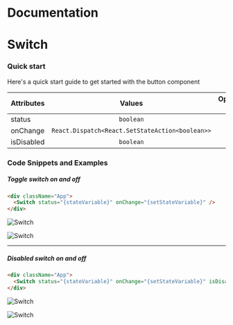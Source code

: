 # Documentation

# Switch

### Quick start

Here's a quick start guide to get started with the button component

| Attributes |                     Values                      | Optional ? |
| :--------- | :---------------------------------------------: | ---------: |
| status     |                    `boolean`                    |         No |
| onChange   | `React.Dispatch<React.SetStateAction<boolean>>` |         No |
| isDisabled |                    `boolean`                    |        Yes |

### Code Snippets and Examples

##### Toggle switch on and off

```html
<div className="App">
  <Switch status="{stateVariable}" onChange="{setStateVariable}" />
</div>
```

![Switch](https://i.imgur.com/jeJP03s.png)

![Switch](https://i.imgur.com/vFgYBym.png)

---

##### Disabled switch on and off

```html
<div className="App">
  <Switch status="{stateVariable}" onChange="{setStateVariable}" isDisabled={true}/>
</div>
```

![Switch](https://i.imgur.com/XNRGr2e.png)

![Switch](https://i.imgur.com/ameer1x.png)